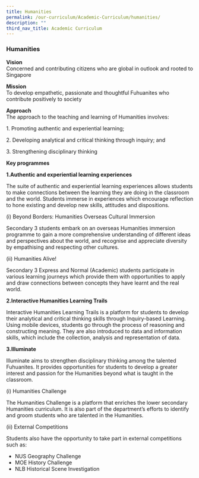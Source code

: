 ```yaml
---
title: Humanities
permalink: /our-curriculum/Academic-Curriculum/humanities/
description: ""
third_nav_title: Academic Curriculum
---
```

### Humanities

**Vision**<br>
Concerned and contributing citizens who are global in outlook and rooted to Singapore

**Mission**<br>
To develop empathetic, passionate and thoughtful Fuhuanites who contribute positively to society

**Approach**<br>
The approach to the teaching and learning of Humanities involves:

1\.  Promoting authentic and experiential learning;  
    
2\.  Developing analytical and critical thinking through inquiry; and  
    
3\.  Strengthening disciplinary thinking  
    

**Key programmes**

**1\.Authentic and experiential learning experiences**

The suite of authentic and experiential learning experiences allows students to make connections between the learning they are doing in the classroom and the world. Students immerse in experiences which encourage reflection to hone existing and develop new skills, attitudes and dispositions.

(i) Beyond Borders: Humanities Overseas Cultural Immersion  

Secondary 3 students embark on an overseas Humanities immersion programme to gain a more comprehensive understanding of different ideas and perspectives about the world, and recognise and appreciate diversity by empathising and respecting other cultures.

(ii) Humanities Alive!

Secondary 3 Express and Normal (Academic) students participate in various learning journeys which provide them with opportunities to apply and draw connections between concepts they have learnt and the real world.

**2\.Interactive Humanities Learning Trails**

Interactive Humanities Learning Trails is a platform for students to develop their analytical and critical thinking skills through Inquiry-based Learning. Using mobile devices, students go through the process of reasoning and constructing meaning. They are also introduced to data and information skills, which include the collection, analysis and representation of data.

**3\.Illuminate**

Illuminate aims to strengthen disciplinary thinking among the talented Fuhuanites. It provides opportunities for students to develop a greater interest and passion for the Humanities beyond what is taught in the classroom.

(i) Humanities Challenge  

The Humanities Challenge is a platform that enriches the lower secondary Humanities curriculum. It is also part of the department’s efforts to identify and groom students who are talented in the Humanities.

(ii) External Competitions  

Students also have the opportunity to take part in external competitions such as:

* NUS Geography Challenge
* MOE History Challenge
* NLB Historical Scene Investigation
